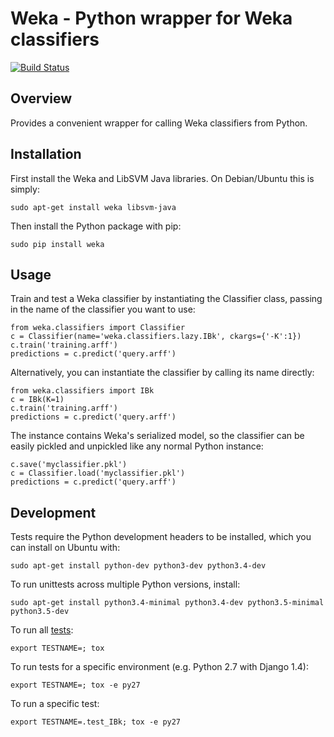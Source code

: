 Weka - Python wrapper for Weka classifiers
=======================================================================

[<img src="https://secure.travis-ci.org/chrisspen/weka.png?branch=master" alt="Build Status">](https://travis-ci.org/chrisspen/weka)

Overview
--------

Provides a convenient wrapper for calling Weka classifiers from Python.

Installation
------------

First install the Weka and LibSVM Java libraries. On Debian/Ubuntu this is simply:

    sudo apt-get install weka libsvm-java

Then install the Python package with pip:

    sudo pip install weka

Usage
-----

Train and test a Weka classifier by instantiating the Classifier class,
passing in the name of the classifier you want to use:

    from weka.classifiers import Classifier
    c = Classifier(name='weka.classifiers.lazy.IBk', ckargs={'-K':1})
    c.train('training.arff')
    predictions = c.predict('query.arff')

Alternatively, you can instantiate the classifier by calling its name directly:

    from weka.classifiers import IBk
    c = IBk(K=1)
    c.train('training.arff')
    predictions = c.predict('query.arff')

The instance contains Weka's serialized model, so the classifier can be easily
pickled and unpickled like any normal Python instance:

    c.save('myclassifier.pkl')
    c = Classifier.load('myclassifier.pkl')
    predictions = c.predict('query.arff')

Development
-----------

Tests require the Python development headers to be installed, which you can install on Ubuntu with:

    sudo apt-get install python-dev python3-dev python3.4-dev

To run unittests across multiple Python versions, install:

    sudo apt-get install python3.4-minimal python3.4-dev python3.5-minimal python3.5-dev

To run all [tests](http://tox.readthedocs.org/en/latest/):

    export TESTNAME=; tox

To run tests for a specific environment (e.g. Python 2.7 with Django 1.4):
    
    export TESTNAME=; tox -e py27

To run a specific test:
    
    export TESTNAME=.test_IBk; tox -e py27
